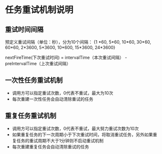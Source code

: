 # 任务重试机制说明

## 重试时间间隔
预定义重试间隔（单位：秒），分为10个间隔：
{1 \*60, 5\*60, 10\*60, 30\*60, 60\*60, 2\*3600, 5\*3600, 10\*600, 15\*3600, 24\*3600}

nextFireTime(下次重试时间) = intervalTime（本次重试间隔） - preIntervalTime（上次重试间隔）

## 一次性任务重试机制
- 调用方可以指定重试次数，0代表不重试，最大为10次
- 每次重建一次性任务会自动清除重试的任务

## 重复任务重试机制
- 调用方可以指定重试次数，0代表不重试，最大努力重试次数为10次
- 如果重复任务的下一次周期小于下次重试时间，将取消重试任务，另外如果重复任务的重试周期不大于1分钟则不启动重试机制
- 每次重建重复任务会自动清除重试的任务